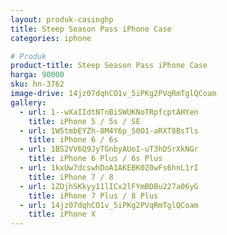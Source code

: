 ```yaml
---
layout: produk-casinghp
title: Steep Season Pass iPhone Case
categories: iphone

# Produk
product-title: Steep Season Pass iPhone Case
harga: 90000
sku: hn-3762
image-drive: 14jz07dqhCO1v_5iPKg2PVqRmTglQCoam
gallery:
  - url: 1--wXaIIdtNTnBiSWUKNoTRpfcptAHYen
    title: iPhone 5 / 5s / SE
  - url: 1W5tmbEYZh-8M4Y6p_50O1-aRXT8BsTls
    title: iPhone 6 / 6s
  - url: 1BS2VV6Q9JyTGnbyAUoI-uT3hDSrXkNGr
    title: iPhone 6 Plus / 6s Plus
  - url: 1kxUw7dcswhDoA1AKEBK0Z0wFs6hnL1rI
    title: iPhone 7 / 8
  - url: 1ZDjhSKkyy11lICx2lFYmBDBu227a06yG
    title: iPhone 7 Plus / 8 Plus
  - url: 14jz07dqhCO1v_5iPKg2PVqRmTglQCoam
    title: iPhone X
---
```

